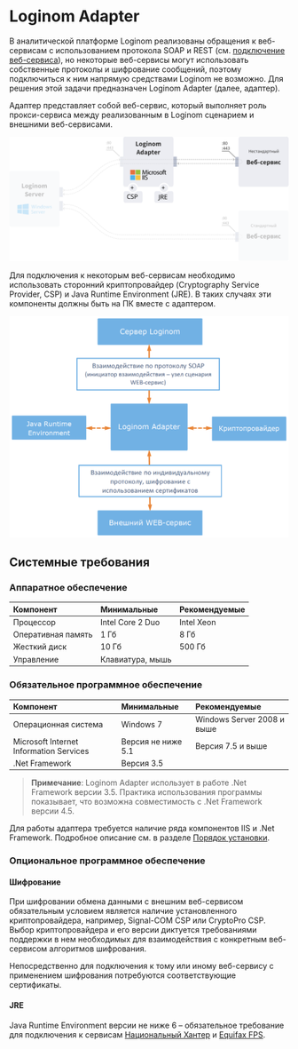 # Loginom Adapter

В аналитической платформе Loginom реализованы обращения к веб-сервисам c использованием протокола SOAP и REST (см. [подключение веб-сервиса](https://help.loginom.ru/userguide/integration/connections/list/web-service.html)), но некоторые веб-сервисы могут использовать собственные протоколы и шифрование сообщений, поэтому подключиться к ним напрямую средствами Loginom не возможно. Для решения этой задачи предназначен Loginom Adapter (далее, адаптер).

Адаптер представляет собой веб-сервис, который выполняет роль прокси-сервиса между реализованным в Loginom сценарием и внешними веб-сервисами.

![Рисунок 1 – Типичная схема взаимодействия Loginom Server с внешним веб-сервисом с использованием адаптера](../images/adapter2.svg)

Для подключения к некоторым веб-сервисам необходимо использовать сторонний криптопровайдер (Cryptography Service Provider, CSP) и Java Runtime Environment (JRE). В таких случаях эти компоненты должны быть на ПК вместе с адаптером.

![Рисунок 2 – Типичная схема взаимодействия компонентов системы с использованием адаптера](component_interaction_scheme.png)

## Системные требования

### Аппаратное обеспечение

| Компонент | Минимальные | Рекомендуемые |
|:--- |:---|:--- |
| Процессор | Intel Core 2 Duo | Intel Xeon |
| Оперативная память | 1 Гб | 8 Гб |
| Жесткий диск | 10 Гб | 500 Гб |
| Управление | Клавиатура, мышь | |

### Обязательное программное обеспечение

| Компонент | Минимальные | Рекомендуемые |
|:--- |:---|:--- |
| Операционная система | Windows 7 | Windows Server 2008 и выше |
| Microsoft Internet Information Services | Версия не ниже 5.1 | Версия 7.5 и выше |
| .Net Framework | Версия 3.5 | |

> **Примечание**: Loginom Adapter использует в работе .Net Framework версии 3.5. Практика использования программы показывает, что возможна совместимость с .Net Framework версии 4.5.

Для работы адаптера требуется наличие ряда компонентов IIS и .Net Framework. Подробное описание см. в разделе [Порядок установки](.\setup\README.md).

### Опциональное программное обеспечение

#### Шифрование

При шифровании обмена данными с внешним веб-сервисом обязательным условием является наличие установленного криптопровайдера, например, Signal-COM CSP или CryptoPro CSP. Выбор криптопровайдера и его версии диктуется требованиями поддержки в нем необходимых для взаимодействия с конкретным веб-сервисом алгоритмов шифрования.

Непосредственно для подключения к тому или иному веб-сервису с применением шифрования потребуются соответствующие сертификаты.

#### JRE

Java Runtime Environment версии не ниже 6 – обязательное требование для подключения к сервисам [Национальный Хантер](https://bki-okb.ru/corp/services/national-hunter) и [Equifax FPS](https://www.equifax.ru).
